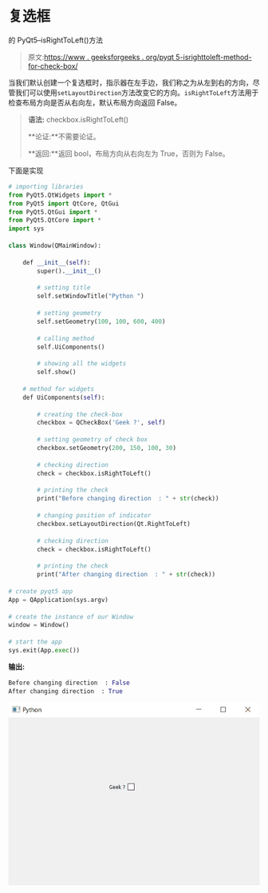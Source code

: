 # 复选框

的 PyQt5–isRightToLeft()方法

> 原文:[https://www . geeksforgeeks . org/pyqt 5-isrighttoleft-method-for-check-box/](https://www.geeksforgeeks.org/pyqt5-isrighttoleft-method-for-check-box/)

当我们默认创建一个复选框时，指示器在左手边，我们称之为从左到右的方向，尽管我们可以使用`setLayoutDirection`方法改变它的方向。`isRightToLeft`方法用于检查布局方向是否从右向左，默认布局方向返回 False。

> **语法:** checkbox.isRightToLeft()
> 
> **论证:**不需要论证。
> 
> **返回:**返回 bool，布局方向从右向左为 True，否则为 False。

下面是实现

```py
# importing libraries
from PyQt5.QtWidgets import * 
from PyQt5 import QtCore, QtGui
from PyQt5.QtGui import * 
from PyQt5.QtCore import * 
import sys

class Window(QMainWindow):

    def __init__(self):
        super().__init__()

        # setting title
        self.setWindowTitle("Python ")

        # setting geometry
        self.setGeometry(100, 100, 600, 400)

        # calling method
        self.UiComponents()

        # showing all the widgets
        self.show()

    # method for widgets
    def UiComponents(self):

        # creating the check-box
        checkbox = QCheckBox('Geek ?', self)

        # setting geometry of check box
        checkbox.setGeometry(200, 150, 100, 30)

        # checking direction
        check = checkbox.isRightToLeft()

        # printing the check
        print("Before changing direction  : " + str(check))

        # changing position of indicator
        checkbox.setLayoutDirection(Qt.RightToLeft)

        # checking direction
        check = checkbox.isRightToLeft()

        # printing the check
        print("After changing direction  : " + str(check))

# create pyqt5 app
App = QApplication(sys.argv)

# create the instance of our Window
window = Window()

# start the app
sys.exit(App.exec())
```

**输出:**

```py
Before changing direction  : False
After changing direction  : True

```

![](img/922e6879e1384d3b442505c1ed0158d1.png)
